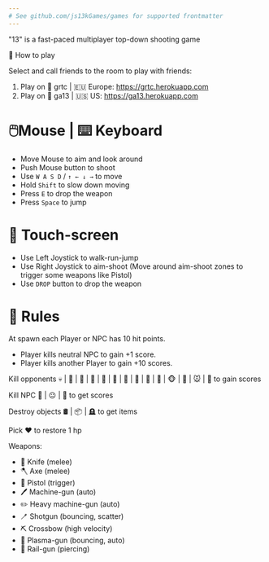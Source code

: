 ```yaml
---
# See github.com/js13kGames/games for supported frontmatter
---
```

"13" is a fast-paced multiplayer top-down shooting game

📖 How to play

Select and call friends to the room to play with friends:

1. Play on 🚪 grtc | 🇪🇺 Europe: https://grtc.herokuapp.com
2. Play on 🚪 ga13 | 🇺🇸 US: https://ga13.herokuapp.com

🖱️Mouse | ⌨️ Keyboard
====================
- Move Mouse to aim and look around
- Push Mouse button to shoot
- Use `W A S D` / `↑ ← ↓ →` to move
- Hold `Shift` to slow down moving
- Press `E` to drop the weapon
- Press `Space` to jump

📱 Touch-screen
===============
- Use Left Joystick to walk-run-jump
- Use Right Joystick to aim-shoot (Move around aim-shoot zones to trigger some weapons like Pistol)
- Use `DROP` button to drop the weapon

📜 Rules
========
At spawn each Player or NPC has 10 hit points.
- Player kills neutral NPC to gain +1 score.
- Player kills another Player to gain +10 scores.

Kill opponents 💀 | 👹 | 🤡 | 🤖 | 🎃 | 🦝 | 🐙 | 🐰 | 🦌 | 🐺 | 🐵 | 🦊 | 🐭 | 🦍 to gain scores

Kill NPC 🍅 | 😐 | 🐷 to get scores

Destroy objects 🛢 | 📦 | 🪦 to get items

Pick ❤️ to restore 1 hp

Weapons:
- 🔪 Knife (melee)
- 🪓 Axe (melee)
- 🔫 Pistol (trigger)
- 🖊 Machine-gun (auto)
- ️✏️ Heavy machine-gun (auto)
- 🪥 Shotgun (bouncing, scatter)
- ⛏ Crossbow (high velocity)
- 🔌 Plasma-gun (bouncing, auto)
- 🧵 Rail-gun (piercing)